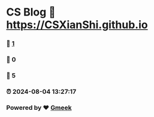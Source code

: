 # CS Blog :link: https://CSXianShi.github.io 
### :page_facing_up: [1](https://CSXianShi.github.io/tag.html) 
### :speech_balloon: 0 
### :hibiscus: 5 
### :alarm_clock: 2024-08-04 13:27:17 
### Powered by :heart: [Gmeek](https://github.com/Meekdai/Gmeek)

